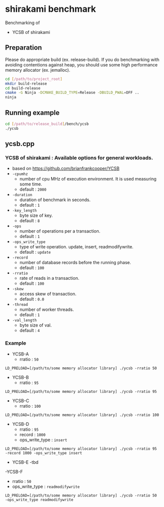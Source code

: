 # shirakami benchmark
Benchmarking of
- YCSB of shirakami

## Preparation
Please do appropriate build (ex. release-build). If you do benchmarking with
 avoiding contentions against heap, you should use some high performance memory 
 allocator (ex. jemalloc).
 
```sh
cd [/path/to/project_root]
mkdir build-release
cd build-release
cmake -G Ninja -DCMAKE_BUILD_TYPE=Release -DBUILD_PWAL=OFF ..
ninja
```

## Running example
```sh
cd [/path/to/release_build]/bench/ycsb
./ycsb

```

## ycsb.cpp
### YCSB of shirakami : Available options for general workloads.
- based on https://github.com/brianfrankcooper/YCSB
- `-cpumhz`
  - number of cpu MHz of execution environment. It is used measuring some time.
  - default : `2000`
- `-duration`
  - duration of benchmark in seconds.
  - default : `1`
- `-key_length`
  - byte size of key.
  - default : `8`
- `-ops`
  - number of operations per a transaction.
  - default : `1`
- `-ops_write_type`
  - type of write operation. update, insert, readmodifywrite.
  - default : `update`
- `-record`
  - number of database records before the running phase.
  - default : `100`
- `-rratio`
  - rate of reads in a transaction.
  - default : `100`
- `-skew`
  - access skew of transaction.
  - default : `0.0`
- `-thread`
  - number of worker threads.
  - default : `1`
- `-val_length`
  - byte size of val.
  - default : `4`

### Example
- YCSB-A
  - rratio : `50`
```
LD_PRELOAD=[/path/to/some memory allocator library] ./ycsb -rratio 50
```
- YCSB-B
  - rratio : `95`
```
LD_PRELOAD=[/path/to/some memory allocator library] ./ycsb -rratio 95
```
- YCSB-C
  - rratio : `100`
```
LD_PRELOAD=[/path/to/some memory allocator library] ./ycsb -rratio 100
```

- YCSB-D
  - rratio : `95`
  - record : `1000`
  - ops_write_type : `insert`
```
LD_PRELOAD=[/path/to/some memory allocator library] ./ycsb -rratio 95 -record 1000 -ops_write_type insert 
```

- YCSB-E
  -tbd

-YCSB-F
  - rratio : `50`
  - ops_write_type : `readmodifywrite`
```
LD_PRELOAD=[/path/to/some memory allocator library] ./ycsb -rratio 50 -ops_write_type readmodifywrite 
```
